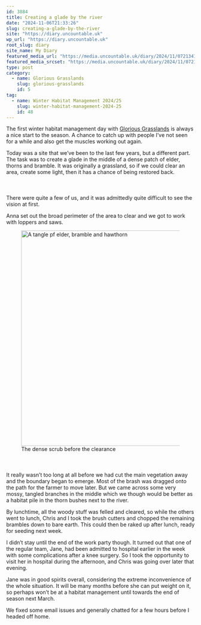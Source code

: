 ```yaml
---
id: 3884
title: Creating a glade by the river
date: "2024-11-06T21:33:26"
slug: creating-a-glade-by-the-river
site: "https://diary.uncountable.uk"
wp_url: "https://diary.uncountable.uk"
root_slug: diary
site_name: My Diary
featured_media_url: "https://media.uncountable.uk/diary/2024/11/07213414/IMG20241106131140.webp"
featured_media_srcset: "https://media.uncountable.uk/diary/2024/11/07213414/IMG20241106131140-300x169.webp 300w, https://media.uncountable.uk/diary/2024/11/07213414/IMG20241106131140-1024x576.webp 1024w, https://media.uncountable.uk/diary/2024/11/07213414/IMG20241106131140-150x150.webp 150w, https://media.uncountable.uk/diary/2024/11/07213414/IMG20241106131140-640x360.webp 640w, https://media.uncountable.uk/diary/2024/11/07213414/IMG20241106131140.webp 2000w"
type: post
category:
  - name: Glorious Grasslands
    slug: glorious-grasslands
    id: 5
tag:
  - name: Winter Habitat Management 2024/25
    slug: winter-habitat-management-2024-25
    id: 48
---
```



<p>The first winter habitat management day with <a href="https://www.cotswolds-nl.org.uk/looking-after/our-grasslands-projects/glorious-cotswolds-grasslands/">Glorious Grasslands</a> is always a nice start to the season.  A chance to catch up with people I&#8217;ve not seen for a while and also get the muscles working out again.</p>



<p>Today was a site that we&#8217;ve been to the last few years, but a different part.  The task was to create a glade in the middle of a dense patch of elder, thorns and bramble.  It was originally a grassland, so if we could clear an area, create some light, then it has a chance of being restored back.</p>


<style>.kb-row-layout-id3884_f9f4e2-6b > .kt-row-column-wrap{align-content:start;}:where(.kb-row-layout-id3884_f9f4e2-6b > .kt-row-column-wrap) > .wp-block-kadence-column{justify-content:start;}.kb-row-layout-id3884_f9f4e2-6b > .kt-row-column-wrap{column-gap:var(--global-kb-gap-md, 2rem);row-gap:var(--global-kb-gap-md, 2rem);padding-top:var(--global-kb-spacing-sm, 1.5rem);padding-bottom:var(--global-kb-spacing-sm, 1.5rem);grid-template-columns:repeat(2, minmax(0, 1fr));}.kb-row-layout-id3884_f9f4e2-6b > .kt-row-layout-overlay{opacity:0.30;}@media all and (max-width: 1024px){.kb-row-layout-id3884_f9f4e2-6b > .kt-row-column-wrap{grid-template-columns:repeat(2, minmax(0, 1fr));}}@media all and (max-width: 767px){.kb-row-layout-id3884_f9f4e2-6b > .kt-row-column-wrap{grid-template-columns:minmax(0, 1fr);}.kb-row-layout-id3884_f9f4e2-6b > .kt-row-column-wrap > .wp-block-kadence-column:nth-of-type(1){order:2;}.kb-row-layout-id3884_f9f4e2-6b > .kt-row-column-wrap > .wp-block-kadence-column:nth-of-type(2){order:1;}.kb-row-layout-id3884_f9f4e2-6b > .kt-row-column-wrap > .wp-block-kadence-column:nth-of-type(3){order:12;}.kb-row-layout-id3884_f9f4e2-6b > .kt-row-column-wrap > .wp-block-kadence-column:nth-of-type(4){order:11;}.kb-row-layout-id3884_f9f4e2-6b > .kt-row-column-wrap > .wp-block-kadence-column:nth-of-type(5){order:22;}.kb-row-layout-id3884_f9f4e2-6b > .kt-row-column-wrap > .wp-block-kadence-column:nth-of-type(6){order:21;}.kb-row-layout-id3884_f9f4e2-6b > .kt-row-column-wrap > .wp-block-kadence-column:nth-of-type(7){order:32;}.kb-row-layout-id3884_f9f4e2-6b > .kt-row-column-wrap > .wp-block-kadence-column:nth-of-type(8){order:31;}}</style><div class="kb-row-layout-wrap kb-row-layout-id3884_f9f4e2-6b alignnone wp-block-kadence-rowlayout"><div class="kt-row-column-wrap kt-has-2-columns kt-row-layout-equal kt-tab-layout-inherit kt-mobile-layout-row kt-row-valign-top">
<style>.kadence-column3884_d8b068-51 > .kt-inside-inner-col,.kadence-column3884_d8b068-51 > .kt-inside-inner-col:before{border-top-left-radius:0px;border-top-right-radius:0px;border-bottom-right-radius:0px;border-bottom-left-radius:0px;}.kadence-column3884_d8b068-51 > .kt-inside-inner-col{column-gap:var(--global-kb-gap-sm, 1rem);}.kadence-column3884_d8b068-51 > .kt-inside-inner-col{flex-direction:column;}.kadence-column3884_d8b068-51 > .kt-inside-inner-col > .aligncenter{width:100%;}.kadence-column3884_d8b068-51 > .kt-inside-inner-col:before{opacity:0.3;}.kadence-column3884_d8b068-51{position:relative;}@media all and (max-width: 1024px){.kadence-column3884_d8b068-51 > .kt-inside-inner-col{flex-direction:column;justify-content:center;}}@media all and (max-width: 767px){.kadence-column3884_d8b068-51 > .kt-inside-inner-col{flex-direction:column;justify-content:center;}}</style>
<div class="wp-block-kadence-column kadence-column3884_d8b068-51"><div class="kt-inside-inner-col">
<p>There were quite a few of us, and it was admittedly quite difficult to see the vision at first.</p>



<p>Anna set out the broad perimeter of the area to clear and we got to work with loppers and saws.</p>



<p></p>
</div></div>


<style>.kadence-column3884_ec20bc-98 > .kt-inside-inner-col,.kadence-column3884_ec20bc-98 > .kt-inside-inner-col:before{border-top-left-radius:0px;border-top-right-radius:0px;border-bottom-right-radius:0px;border-bottom-left-radius:0px;}.kadence-column3884_ec20bc-98 > .kt-inside-inner-col{column-gap:var(--global-kb-gap-sm, 1rem);}.kadence-column3884_ec20bc-98 > .kt-inside-inner-col{flex-direction:column;}.kadence-column3884_ec20bc-98 > .kt-inside-inner-col > .aligncenter{width:100%;}.kadence-column3884_ec20bc-98 > .kt-inside-inner-col:before{opacity:0.3;}.kadence-column3884_ec20bc-98{position:relative;}@media all and (max-width: 1024px){.kadence-column3884_ec20bc-98 > .kt-inside-inner-col{flex-direction:column;justify-content:center;}}@media all and (max-width: 767px){.kadence-column3884_ec20bc-98 > .kt-inside-inner-col{flex-direction:column;justify-content:center;}}</style>
<div class="wp-block-kadence-column kadence-column3884_ec20bc-98"><div class="kt-inside-inner-col">
<figure class="wp-block-image size-large"><img loading="lazy" decoding="async" width="1024" height="576" src="https://media.uncountable.uk/diary/2024/11/07213415/IMG20241106101810-1024x576.webp" alt="A tangle pf elder, bramble and hawthorn" class="wp-image-3886" srcset="https://media.uncountable.uk/diary/2024/11/07213415/IMG20241106101810-1024x576.webp 1024w, https://media.uncountable.uk/diary/2024/11/07213415/IMG20241106101810-300x169.webp 300w, https://media.uncountable.uk/diary/2024/11/07213415/IMG20241106101810-640x360.webp 640w, https://media.uncountable.uk/diary/2024/11/07213415/IMG20241106101810.webp 2000w" sizes="auto, (max-width: 1024px) 100vw, 1024px" /><figcaption class="wp-element-caption">The dense scrub before the clearance</figcaption></figure>
</div></div>

</div></div>


<p>It really wasn&#8217;t too long at all before we had cut the main vegetation away and the boundary began to emerge.  Most of the brash was dragged onto the path for the farmer to move later.  But we came across some very mossy, tangled branches in the middle which we though would be better as a habitat pile in the thorn bushes next to the river.</p>



<p>By lunchtime, all the woody stuff was felled and cleared, so while the others went to lunch, Chris and I took the brush cutters and chopped the remaining brambles down to bare earth.  This could then be raked up after lunch, ready for seeding next week.</p>



<p>I didn&#8217;t stay until the end of the work party though.  It turned out that one of the regular team, Jane, had been admitted to hospital earlier in the week with some complications after a knee surgery.  So I took the opportunity to visit her in hospital during the afternoon, and Chris was going over later that evening.</p>



<p>Jane was in good spirits overall, considering the extreme inconvenience of the whole situation.  It will be many months before she can put weight on it, so perhaps won&#8217;t be at a habitat management until towards the end of season next March.</p>



<p>We fixed some email issues and generally chatted for a few hours before I headed off home.</p>

